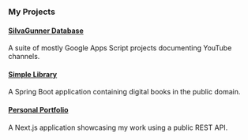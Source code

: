 ### My Projects

#### [SiIvaGunner Database](https://github.com/SiIvaGunner-Database)

A suite of mostly Google Apps Script projects documenting YouTube channels.

#### [Simple Library](https://github.com/AAAAAAidan/Simple-Library)

A Spring Boot application containing digital books in the public domain.

#### [Personal Portfolio](https://github.com/AAAAAAidan/Personal-Portfolio)

A Next.js application showcasing my work using a public REST API.
